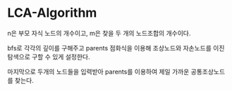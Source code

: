 # LCA-Algorithm
n은 부모 자식 노드의 개수이고, m은 찾을 두 개의 노드조합의 개수이다.

bfs로 각각의 깊이를 구해주고 parents 점화식을 이용해 조상노드와 자손노드를 이진탐색으로 구할 수 있게 설정한다.

마지막으로 두개의 노드들을 입력받아 parents를 이용하여 제일 가까운 공통조상노드를 찾는다.
